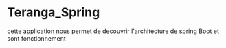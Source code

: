 # Teranga_Spring
cette application nous permet de decouvrir l'architecture de spring Boot et sont fonctionnement 
